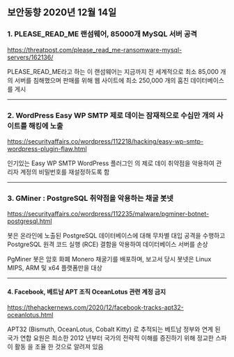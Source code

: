 ## 보안동향 2020년 12월 14일  

  
### 1. PLEASE_READ_ME 랜섬웨어, 85000개 MySQL 서버 공격


https://threatpost.com/please_read_me-ransomware-mysql-servers/162136/ 

 
PLEASE_READ_ME라고 하는 이 랜섬웨어는 지금까지 전 세계적으로 최소 85,000 개의 서버를 침해했으며 판매를 위해 웹 사이트에 최소 250,000 개의 훔친 데이터베이스를 게시  

---


### 2. WordPress Easy WP SMTP 제로 데이는 잠재적으로 수십만 개의 사이트를 해킹에 노출


https://securityaffairs.co/wordpress/112218/hacking/easy-wp-smtp-wordpress-plugin-flaw.html  


인기있는 Easy WP SMTP WordPress 플러그인 의 제로 데이 취약점을 악용하여 관리자 계정의 비밀번호를 재설정하도록 함  


---


### 3. GMiner : PostgreSQL 취약점을 악용하는 채굴 봇넷


https://securityaffairs.co/wordpress/112235/malware/pgminer-botnet-postgresql.html


봇은 온라인에 노출된 PostgreSQL 데이터베이스에 대해 무차별 대입 공격을 수행하고  PostgreSQL 원격 코드 실행 (RCE) 결함을 악용하여 데이터베이스 서버를 손상  


PgMiner 봇은 암호 화폐 Monero 채굴기를 배포하며, 보고서 당시 봇넷은 Linux MIPS, ARM 및 x64 플랫폼만을 대상  


---
  

#### 4. Facebook, 베트남 APT 조직 OceanLotus 관련 계정 금지


https://thehackernews.com/2020/12/facebook-tracks-apt32-oceanlotus.html


APT32 (Bismuth, OceanLotus, Cobalt Kitty) 로 추적되는 베트남 정부와 연계 된 국가 연합 요원은 
최소한 2012 년부터 국가의 전략적 이해를 증진하기 위해 정교한 스파이 활동 을 조율 한 것으로 알려져 있음

